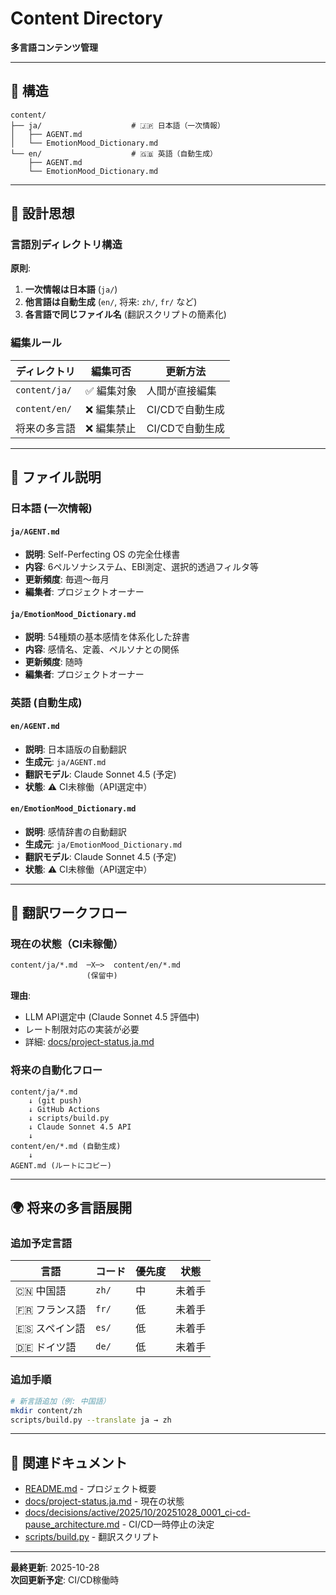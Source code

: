 # Content Directory

**多言語コンテンツ管理**

---

## 📁 構造

```
content/
├── ja/                    # 🇯🇵 日本語（一次情報）
│   ├── AGENT.md
│   └── EmotionMood_Dictionary.md
└── en/                    # 🇬🇧 英語（自動生成）
    ├── AGENT.md
    └── EmotionMood_Dictionary.md
```

---

## 🎯 設計思想

### 言語別ディレクトリ構造

**原則**:
1. **一次情報は日本語** (`ja/`)
2. **他言語は自動生成** (`en/`, 将来: `zh/`, `fr/` など)
3. **各言語で同じファイル名** (翻訳スクリプトの簡素化)

### 編集ルール

| ディレクトリ | 編集可否 | 更新方法 |
|-------------|---------|---------|
| `content/ja/` | ✅ 編集対象 | 人間が直接編集 |
| `content/en/` | ❌ 編集禁止 | CI/CDで自動生成 |
| 将来の多言語 | ❌ 編集禁止 | CI/CDで自動生成 |

---

## 📝 ファイル説明

### 日本語 (一次情報)

#### `ja/AGENT.md`
- **説明**: Self-Perfecting OS の完全仕様書
- **内容**: 6ペルソナシステム、EBI測定、選択的透過フィルタ等
- **更新頻度**: 毎週〜毎月
- **編集者**: プロジェクトオーナー

#### `ja/EmotionMood_Dictionary.md`
- **説明**: 54種類の基本感情を体系化した辞書
- **内容**: 感情名、定義、ペルソナとの関係
- **更新頻度**: 随時
- **編集者**: プロジェクトオーナー

### 英語 (自動生成)

#### `en/AGENT.md`
- **説明**: 日本語版の自動翻訳
- **生成元**: `ja/AGENT.md`
- **翻訳モデル**: Claude Sonnet 4.5 (予定)
- **状態**: ⚠️ CI未稼働（API選定中）

#### `en/EmotionMood_Dictionary.md`
- **説明**: 感情辞書の自動翻訳
- **生成元**: `ja/EmotionMood_Dictionary.md`
- **翻訳モデル**: Claude Sonnet 4.5 (予定)
- **状態**: ⚠️ CI未稼働（API選定中）

---

## 🔄 翻訳ワークフロー

### 現在の状態（CI未稼働）

```
content/ja/*.md  ─X─>  content/en/*.md
                 (保留中)
```

**理由**:
- LLM API選定中 (Claude Sonnet 4.5 評価中)
- レート制限対応の実装が必要
- 詳細: [docs/project-status.ja.md](../docs/project-status.ja.md)

### 将来の自動化フロー

```
content/ja/*.md
    ↓ (git push)
    ↓ GitHub Actions
    ↓ scripts/build.py
    ↓ Claude Sonnet 4.5 API
    ↓
content/en/*.md (自動生成)
    ↓
AGENT.md (ルートにコピー)
```

---

## 🌍 将来の多言語展開

### 追加予定言語

| 言語 | コード | 優先度 | 状態 |
|-----|-------|-------|------|
| 🇨🇳 中国語 | `zh/` | 中 | 未着手 |
| 🇫🇷 フランス語 | `fr/` | 低 | 未着手 |
| 🇪🇸 スペイン語 | `es/` | 低 | 未着手 |
| 🇩🇪 ドイツ語 | `de/` | 低 | 未着手 |

### 追加手順

```bash
# 新言語追加（例: 中国語）
mkdir content/zh
scripts/build.py --translate ja → zh
```

---

## 🔗 関連ドキュメント

- [README.md](../README.md) - プロジェクト概要
- [docs/project-status.ja.md](../docs/project-status.ja.md) - 現在の状態
- [docs/decisions/active/2025/10/20251028_0001_ci-cd-pause_architecture.md](../docs/decisions/active/2025/10/20251028_0001_ci-cd-pause_architecture.md) - CI/CD一時停止の決定
- [scripts/build.py](../scripts/build.py) - 翻訳スクリプト

---

**最終更新**: 2025-10-28  
**次回更新予定**: CI/CD稼働時
